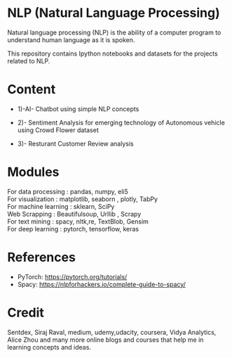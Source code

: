 # NLP (Natural Language Processing)

Natural language processing (NLP) is the ability of a computer program to understand human language as it is spoken.<br>

This repository contains Ipython notebooks and datasets for the projects related to NLP.

# Content

- 1)-AI- Chatbot using simple NLP concepts

- 2)- Sentiment Analysis for emerging technology of Autonomous vehicle using Crowd Flower dataset

- 3)- Resturant Customer Review analysis

# Modules

For data processing : pandas, numpy, eli5 <br>
For visualization : matplotlib, seaborn , plotly, TabPy <br>
For machine learning : sklearn, SciPy <br>
Web Scrapping : Beautifulsoup, Urllib , Scrapy <br>
For text mining : spacy, nltk,re, TextBlob, Gensim <br>
For deep learning : pytorch, tensorflow, keras <br>

# References

- PyTorch: https://pytorch.org/tutorials/
- Spacy: https://nlpforhackers.io/complete-guide-to-spacy/

# Credit

Sentdex, Siraj Raval, medium, udemy,udacity, coursera, Vidya Analytics, Alice Zhou and many more online blogs and courses that help me in learning concepts and ideas.
